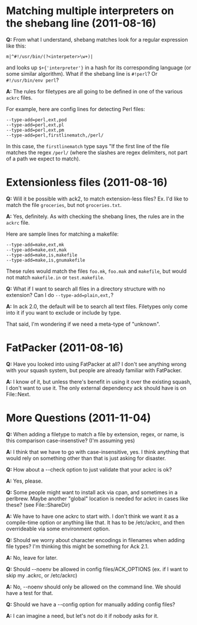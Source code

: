 # Matching multiple interpreters on the shebang line (2011-08-16)

**Q:** From what I understand, shebang matches look for a regular expression
like this:

    m|^#!/usr/bin/(?<interpeter>\w+)|

and looks up `$+{'interpreter'}` in a hash for its corresponding
language (or some similar algorithm).  What if the shebang line is
`#!perl`? Or `#!/usr/bin/env perl`?

**A:** The rules for filetypes are all going to be defined in one of the various `ackrc` files.

For example, here are config lines for detecting Perl files:

    --type-add=perl,ext,pod
    --type-add=perl,ext,pl
    --type-add=perl,ext,pm
    --type-add=perl,firstlinematch,/perl/

In this case, the `firstlinematch` type says "If the first line of
the file matches the regex `/perl/` (where the slashes are regex
delimiters, not part of a path we expect to match).

# Extensionless files (2011-08-16)

**Q:** Will it be possible with ack2, to match extension-less files? Ex.
I'd like to match the file `groceries`, but not `groceries.txt`.

**A:** Yes, definitely.  As with checking the shebang lines, the rules are in the `ackrc` file.

Here are sample lines for matching a makefile:

    --type-add=make,ext,mk
    --type-add=make,ext,mak
    --type-add=make,is,makefile
    --type-add=make,is,gnumakefile

These rules would match the files `foo.mk`, `foo.mak` and `makefile`,
but would not match `makefile.in` or `test.makefile`.

**Q:** What if I want to search all files in a directory structure with no extension?  Can
I do `--type-add=plain,ext,`?

**A:** In ack 2.0, the default will be to search all text files.
Filetypes only come into it if you want to exclude or include by
type.

That said, I'm wondering if we need a meta-type of "unknown".

# FatPacker (2011-08-16)

**Q:** Have you looked into using FatPacker at all?  I don't see
anything wrong with your squash system, but people are already
familiar with FatPacker.

**A:** I know of it, but unless there's benefit in using it over
the existing squash, I don't want to use it.  The only external
dependency ack should have is on File::Next.

# More Questions (2011-11-04)

**Q:** When adding a filetype to match a file by extension, regex, or name,
is this comparison case-insenstive? (I'm assuming yes)

**A:** I think that we have to go with case-insensitive, yes.  I
think anything that would rely on something other than that is just
asking for disaster.

**Q:** How about a --check option to just validate that your ackrc is ok?

**A:** Yes, please.

**Q:** Some people might want to install ack via cpan, and sometimes in a perlbrew.  Maybe
another "global" location is needed for ackrc in cases like these? (see File::ShareDir)

**A:** We have to have one ackrc to start with.  I don't think we
want it as a compile-time option or anything like that.  It has to
be /etc/ackrc, and then overrideable via some environment option.

**Q:** Should we worry about character encodings in filenames when adding file types? I'm thinking
this might be something for Ack 2.1.

**A:** No, leave for later.

**Q:** Should --noenv be allowed in config files/ACK\_OPTIONS (ex. if I want to skip my .ackrc, or /etc/ackrc)

**A:** No, --noenv should only be allowed on the command line.  We
should have a test for that.

**Q:** Should we have a --config option for manually adding config files?

**A:** I can imagine a need, but let's not do it if nobody asks for it.
